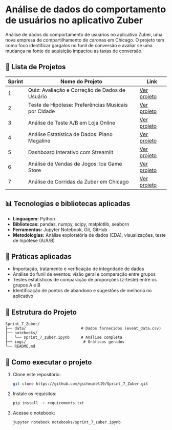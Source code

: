 #  Análise de dados do comportamento de usuários no aplicativo Zuber

Análise de dados do comportamento de usuários no aplicativo Zuber, uma nova empresa de compartilhamento de caronas em Chicago. O projeto tem como foco identificar gargalos no funil de conversão e avaliar se uma mudança na fonte de aquisição impactou as taxas de conversão.

## 📌 Lista de Projetos

| Sprint | Nome do Projeto                                    | Link |
|--------|----------------------------------------------------|------|
| 1      | Quiz: Avaliação e Correção de Dados de Usuário     | [Ver projeto](https://github.com/gschmidel19/sprint-01-quiz-qualidade-dados/tree/main/sprint-01-quiz-qualidade-dados) |
| 2      | Teste de Hipótese: Preferências Musicais por Cidade | [Ver projeto](https://github.com/gschmidel19/sprint-02-preferencias-musicais-cidades/tree/main/sprint-02-preferencias-musicais-cidades) |
| 3      | Análise de Teste A/B em Loja Online                | [Ver projeto](https://github.com/gschmidel19/sprint-3-ab-test-analysis/tree/main/sprint-3-ab-test-analysis) |
| 4      | Análise Estatística de Dados: Plano Megaline       | [Ver projeto](https://github.com/gschmidel19/Sprint_4_Megaline/tree/main/Sprint_4_Megaline) |
| 5      | Dashboard Interativo com Streamlit                 | [Ver projeto](https://testeaula-vadtlkgochzupctcfyxgp6.streamlit.app) |
| 6      | Análise de Vendas de Jogos: Ice Game Store         | [Ver projeto](https://github.com/gschmidel19/Sprint_6_VideoGame_Sales/tree/main/Sprint_6_VideoGame_Sales) |
| 7      | Análise de Corridas da Zuber em Chicago            | [Ver projeto](https://github.com/gschmidel19/Sprint_7_Zuber/tree/main/Sprint_7_Zuber)|


## 📊 Tecnologias e bibliotecas aplicadas

* **Linguagem:** Python
* **Bibliotecas:** pandas, numpy, scipy, matplotlib, seaborn
* **Ferramentas:** Jupyter Notebook, Git, GitHub
* **Metodologias:** Análise exploratória de dados (EDA), visualizações, teste de hipótese (A/A/B)

## 🔬 Práticas aplicadas

* Importação, tratamento e verificação de integridade de dados
* Análise do funil de eventos: visão geral e comparação entre grupos
* Testes estatísticos de comparação de proporções (z-teste) entre os grupos A e B
* Identificação de pontos de abandono e sugestões de melhoria no aplicativo

## 📂 Estrutura do Projeto

```
Sprint_7_Zuber/
├── data/                        # Dados fornecidos (event_data.csv)
├── notebooks/
│   └── sprint_7_zuber.ipynb     # Análise completa
├── imgs/                         # Gráficos gerados
└── README.md
```

## 🚀 Como executar o projeto

1. Clone este repositório:

   ```bash
   git clone https://github.com/gschmidel19/Sprint_7_Zuber.git
   ```
2. Instale os requisitos:

   ```bash
   pip install -r requirements.txt
   ```
3. Acesse o notebook:

   ```bash
   jupyter notebook notebooks/sprint_7_zuber.ipynb
   ```
